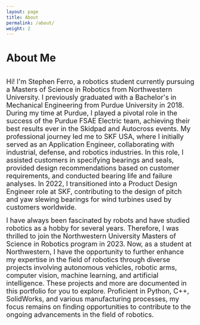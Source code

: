 ```yaml
---
layout: page
title: About
permalink: /about/
weight: 2
---
```


# **About Me**
<br>
<font size="+1">
Hi! I'm Stephen Ferro, a robotics student currently pursuing a Masters of Science in Robotics from Northwestern University. I previously graduated with a Bachelor's in Mechanical Engineering from Purdue University in 2018. During my time at Purdue, I played a pivotal role in the success of the Purdue FSAE Electric team, achieving their best results ever in the Skidpad and Autocross events. My professional journey led me to SKF USA, where I initially served as an Application Engineer, collaborating with industrial, defense, and robotics industries. In this role, I assisted customers in specifying bearings and seals, provided design recommendations based on customer requirements, and conducted bearing life and failure analyses. In 2022, I transitioned into a Product Design Engineer role at SKF, contributing to the design of pitch and yaw slewing bearings for wind turbines used by customers worldwide. 

I have always been fascinated by robots and have studied robotics as a hobby for several years. Therefore, I was thrilled to join the Northwestern University Masters of Science in Robotics program in 2023. Now, as a student at Northwestern, I have the opportunity to further enhance my expertise in the field of robotics through diverse projects involving autonomous vehicles, robotic arms, computer vision, machine learning, and artificial intelligence. These projects and more are documented in this portfolio for you to explore. Proficient in Python, C++, SolidWorks, and various manufacturing processes, my focus remains on finding opportunities to contribute to the ongoing advancements in the field of robotics.
</font>

<!-- <div class="row">
{% include about/skills.html title="Programming Languages" source=site.data.programming-skills %}
{% include about/skills.html title="Engineering Skills" source=site.data.other-skills %}
</div> -->

